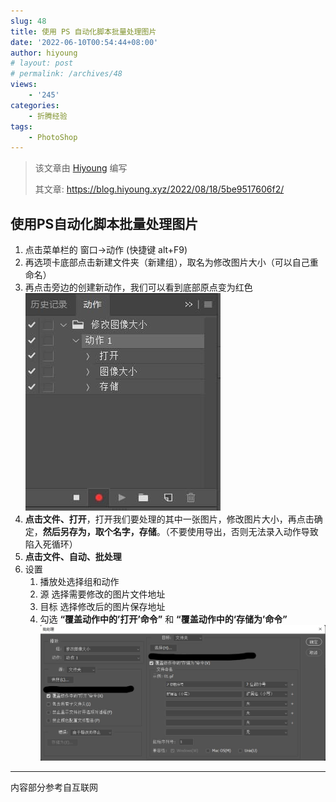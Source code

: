 ```yaml
---
slug: 48
title: 使用 PS 自动化脚本批量处理图片
date: '2022-06-10T00:54:44+08:00'
author: hiyoung
# layout: post
# permalink: /archives/48
views:
    - '245'
categories:
    - 折腾经验
tags:
    - PhotoShop
---
```


> 该文章由 [Hiyoung](https://blog.hiyoung.xyz/) 编写
>
> 其文章: <https://blog.hiyoung.xyz/2022/08/18/5be9517606f2/>

## 使用PS自动化脚本批量处理图片

1. 点击菜单栏的 窗口-&gt;动作 (快捷键 alt+F9)
2. 再选项卡底部点击新建文件夹（新建组），取名为修改图片大小（可以自己重命名）
3. 再点击旁边的创建新动作，我们可以看到底部原点变为红色  
    ![blog_使用PS自动化脚本批量处理图片_1](https://raw.githubusercontent.com/hiyoung3937/img_hiyoung/master/bolg/blog_%E4%BD%BF%E7%94%A8PS%E8%87%AA%E5%8A%A8%E5%8C%96%E8%84%9A%E6%9C%AC%E6%89%B9%E9%87%8F%E5%A4%84%E7%90%86%E5%9B%BE%E7%89%87_1.5x0zewo4yzc0.jpg)
4. **点击文件、打开**，打开我们要处理的其中一张图片，修改图片大小，再点击确定，**然后另存为，取个名字，存储**。（不要使用导出，否则无法录入动作导致陷入死循环）
5. **点击文件、自动、批处理**
6. 设置 
    1. 播放处选择组和动作
    2. 源 选择需要修改的图片文件地址
    3. 目标 选择修改后的图片保存地址
    4. 勾选 **“覆盖动作中的’打开’命令”** 和 **“覆盖动作中的‘存储为’命令”**  
        ![blog_使用PS自动化脚本批量处理图片_2](https://raw.githubusercontent.com/hiyoung3937/img_hiyoung/master/bolg/blog_%E4%BD%BF%E7%94%A8PS%E8%87%AA%E5%8A%A8%E5%8C%96%E8%84%9A%E6%9C%AC%E6%89%B9%E9%87%8F%E5%A4%84%E7%90%86%E5%9B%BE%E7%89%87_2.2bh4ygmfs3i8.jpg)

- - - - - -

内容部分参考自互联网
